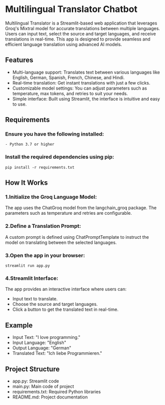 # Multilingual Translator Chatbot

Multilingual Translator is a Streamlit-based web application that leverages Groq's Mixtral model for accurate translations between multiple languages. Users can input text, select the source and target languages, and receive translations in real-time. This app is designed to provide seamless and efficient language translation using advanced AI models.

## Features

- Multi-language support: Translates text between various languages like English, German, Spanish, French, Chinese, and Hindi.
- Real-time translation: Get instant translations with just a few clicks.
- Customizable model settings: You can adjust parameters such as temperature, max tokens, and retries to suit your needs.
- Simple interface: Built using Streamlit, the interface is intuitive and easy to use.

## Requirements

### Ensure you have the following installed:
    - Python 3.7 or higher

<!--Start code-->
### Install the required dependencies using pip:
    pip install -r requirements.txt
<!-- end code-->


## How It Works

### 1.Initialize the Groq Language Model: 
The app uses the ChatGroq model from the langchain_groq package. The parameters such as temperature and retries are configurable.

### 2.Define a Translation Prompt: 
A custom prompt is defined using ChatPromptTemplate to instruct the model on translating between the selected languages.

<!--start code-->
### 3.Open the app in your browser:
    streamlit run app.py
<!-- end code-->

### 4.Streamlit Interface: 
The app provides an interactive interface where users can:
- Input text to translate.
- Choose the source and target languages.
- Click a button to get the translated text in real-time.

## Example

- Input Text: "I love programming."
- Input Language: "English"
- Output Language: "German"
- Translated Text: "Ich liebe Programmieren."

## Project Structure
- app.py: Streamlit code
- main.py: Main code of project
- requirements.txt: Required Python libraries
- README.md: Project documentation